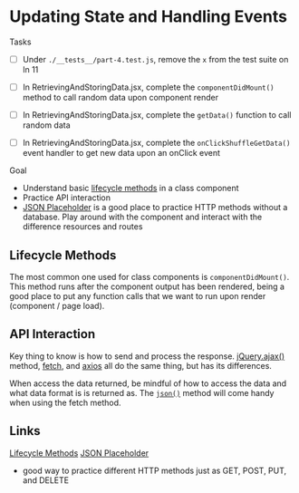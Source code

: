 # Updating State and Handling Events

Tasks
- [ ] Under `./__tests__/part-4.test.js`, remove the `x` from the test suite on ln 11
- [ ] In RetrievingAndStoringData.jsx, complete the `componentDidMount()` method to call random data upon component render
- [ ] In RetrievingAndStoringData.jsx, complete the `getData()` function to call random data
- [ ] In RetrievingAndStoringData.jsx, complete the `onClickShuffleGetData()` event handler to get new data upon an onClick event


Goal
* Understand basic [lifecycle methods](https://reactjs.org/docs/state-and-lifecycle.html#adding-lifecycle-methods-to-a-class) in a class component
* Practice API interaction
* [JSON Placeholder](https://jsonplaceholder.typicode.com/) is a good place to practice HTTP methods without a database. Play around with the component and interact with the difference resources and routes


## Lifecycle Methods
The most common one used for class components is `componentDidMount()`. This method runs after the component output has been rendered, being a good place to put any function calls that we want to run upon render (component / page load).

## API Interaction
Key thing to know is how to send and process the response. [jQuery.ajax()](https://developer.mozilla.org/en-US/docs/Web/API/Body/json) method, [fetch](https://developer.mozilla.org/en-US/docs/Web/API/Fetch_API), and [axios](https://github.com/axios/axios) all do the same thing, but has its differences.

When access the data returned, be mindful of how to access the data and what data format is is returned as. The [`json()`](https://developer.mozilla.org/en-US/docs/Web/API/Body/json) method will come handy when using the fetch method.



## Links
[Lifecycle Methods](RetrievingAndStoringData.jsx)
[JSON Placeholder](https://jsonplaceholder.typicode.com/)
* good way to practice different HTTP methods just as GET, POST, PUT, and DELETE